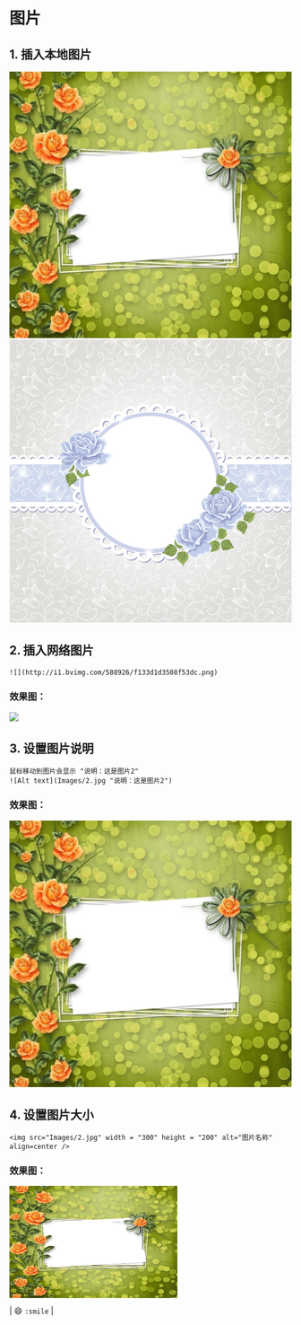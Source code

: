 # 图片
## 1. 插入本地图片


![](Images/2.jpg)
![](../Images/1.jpg)

## 2. 插入网络图片
```
![](http://i1.bvimg.com/588926/f133d1d3508f53dc.png)
```
### 效果图：
![](http://i1.bvimg.com/588926/f133d1d3508f53dc.png)

## 3. 设置图片说明
```
鼠标移动到图片会显示 "说明：这是图片2"
![Alt text](Images/2.jpg "说明：这是图片2")
```
### 效果图：
![Alt text](Images/2.jpg "说明：这是图片2")


## 4. 设置图片大小
```
<img src="Images/2.jpg" width = "300" height = "200" alt="图片名称" align=center />
```
### 效果图：
<img src="Images/2.jpg" width = "300" height = "200" alt="图片名称" align=center />

| :smile: `:smile` |

